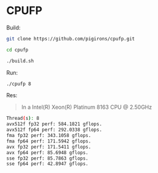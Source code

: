 # CPUFP

Build:

```bash
git clone https://github.com/pigirons/cpufp.git

cd cpufp

./build.sh
```

Run:

```bash
./cpufp 8
```

Res:

> In a Intel(R) Xeon(R) Platinum 8163 CPU @ 2.50GHz

```bash
Thread(s): 8
avx512f fp32 perf: 584.1821 gflops.
avx512f fp64 perf: 292.0338 gflops.
fma fp32 perf: 343.1058 gflops.
fma fp64 perf: 171.5942 gflops.
avx fp32 perf: 171.5411 gflops.
avx fp64 perf: 85.6948 gflops.
sse fp32 perf: 85.7863 gflops.
sse fp64 perf: 42.8947 gflops.
```
